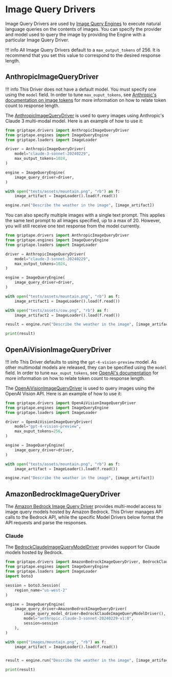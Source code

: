 # Image Query Drivers

Image Query Drivers are used by [Image Query Engines](../engines/image-query-engines.md) to execute natural language queries on the contents of images. You can specify the provider and model used to query the image by providing the Engine with a particular Image Query Driver.

!!! info
    All Image Query Drivers default to a `max_output_tokens` of 256. It is recommend that you set this value to correspond to the desired response length. 

## AnthropicImageQueryDriver

!!! info
    This Driver does not have a default model. You must specify one using the `model` field. In order to tune `max_ouput_tokens`, see [Anthropic's documentation on image tokens](https://docs.anthropic.com/claude/docs/vision#image-costs) for more information on how to relate token count to response length.

The [AnthropicImageQueryDriver](../../reference/griptape/drivers/image_query/anthropic_image_query_driver.md) is used to query images using Anthropic's Claude 3 multi-modal model. Here is an example of how to use it:

```python
from griptape.drivers import AnthropicImageQueryDriver
from griptape.engines import ImageQueryEngine
from griptape.loaders import ImageLoader

driver = AnthropicImageQueryDriver(
    model="claude-3-sonnet-20240229",
    max_output_tokens=1024,
)

engine = ImageQueryEngine(
    image_query_driver=driver,
)

with open("tests/assets/mountain.png", "rb") as f:
    image_artifact = ImageLoader().load(f.read())

engine.run("Describe the weather in the image", [image_artifact])
```

You can also specify multiple images with a single text prompt. This applies the same text prompt to all images specified, up to a max of 20. However, you will still receive one text response from the model currently.

```python
from griptape.drivers import AnthropicImageQueryDriver
from griptape.engines import ImageQueryEngine
from griptape.loaders import ImageLoader

driver = AnthropicImageQueryDriver(
    model="claude-3-sonnet-20240229",
    max_output_tokens=1024,
)

engine = ImageQueryEngine(
    image_query_driver=driver,
)

with open("tests/assets/mountain.png", "rb") as f:
    image_artifact1 = ImageLoader().load(f.read())

with open("tests/assets/cow.png", "rb") as f:
    image_artifact2 = ImageLoader().load(f.read())

result = engine.run("Describe the weather in the image", [image_artifact1, image_artifact2])

print(result)
```

## OpenAiVisionImageQueryDriver

!!! info
    This Driver defaults to using the `gpt-4-vision-preview` model. As other multimodal models are released, they can be specified using the `model` field. In order to tune `max_ouput_tokens`, see [OpenAI's documentation](https://help.openai.com/en/articles/4936856-what-are-tokens-and-how-to-count-them) for more information on how to relate token count to response length.

The [OpenAiVisionImageQueryDriver](../../reference/griptape/drivers/image_query/openai_vision_image_query_driver.md) is used to query images using the OpenAI Vision API. Here is an example of how to use it:

```python
from griptape.drivers import OpenAiVisionImageQueryDriver
from griptape.engines import ImageQueryEngine
from griptape.loaders import ImageLoader

driver = OpenAiVisionImageQueryDriver(
    model="gpt-4-vision-preview",
    max_ouput_tokens=256,
)

engine = ImageQueryEngine(
    image_query_driver=driver,
)

with open("tests/assets/mountain.png", "rb") as f:
    image_artifact = ImageLoader().load(f.read())

engine.run("Describe the weather in the image", [image_artifact])
```

## AmazonBedrockImageQueryDriver

The [Amazon Bedrock Image Query Driver](../../reference/griptape/drivers/image_query/amazon_bedrock_image_query_driver.md) provides multi-model access to image query models hosted by Amazon Bedrock. This Driver manages API calls to the Bedrock API, while the specific Model Drivers below format the API requests and parse the responses.

### Claude

The [BedrockClaudeImageQueryModelDriver](../../reference/griptape/drivers/image_query_models/bedrock_claude_image_query_model_driver.md) provides support for Claude models hosted by Bedrock.

```python
from griptape.drivers import AmazonBedrockImageQueryDriver, BedrockClaudeImageQueryModelDriver
from griptape.engines import ImageQueryEngine
from griptape.loaders import ImageLoader
import boto3

session = boto3.Session(
    region_name="us-west-2"
)

engine = ImageQueryEngine(
    image_query_driver=AmazonBedrockImageQueryDriver(
        image_query_model_driver=BedrockClaudeImageQueryModelDriver(),
        model="anthropic.claude-3-sonnet-20240229-v1:0",
        session=session
    ),
)

with open("images/mountain.png", "rb") as f:
    image_artifact = ImageLoader().load(f.read())


result = engine.run("Describe the weather in the image", [image_artifact])

print(result)
```
